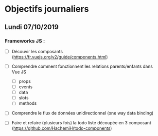 # Objectifs journaliers

## Lundi 07/10/2019


### Frameworks JS : 

  * [ ] Découvir les composants (https://fr.vuejs.org/v2/guide/components.html)

  * [ ] Comprendre comment fonctionnent les relations parents/enfants dans Vue JS
    * [ ] props
    * [ ] events
    * [ ] data
    * [ ] slots
    * [ ] methods

  * [ ] Comprendre le flux de données unidirectionnel (one way data binding)
  
  * [ ] Faire et refaire (plusieurs fois) la todo liste découpée en 3 composant (https://github.com/HachemiH/todo-components)
